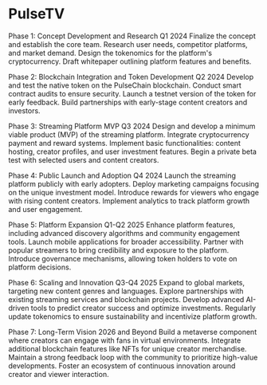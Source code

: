 # PulseTV

Phase 1: Concept Development and Research
Q1 2024
Finalize the concept and establish the core team.
Research user needs, competitor platforms, and market demand.
Design the tokenomics for the platform's cryptocurrency.
Draft whitepaper outlining platform features and benefits.

Phase 2: Blockchain Integration and Token Development
Q2 2024
Develop and test the native token on the PulseChain blockchain.
Conduct smart contract audits to ensure security.
Launch a testnet version of the token for early feedback.
Build partnerships with early-stage content creators and investors.

Phase 3: Streaming Platform MVP
Q3 2024
Design and develop a minimum viable product (MVP) of the streaming platform.
Integrate cryptocurrency payment and reward systems.
Implement basic functionalities: content hosting, creator profiles, and user investment features.
Begin a private beta test with selected users and content creators.

Phase 4: Public Launch and Adoption
Q4 2024
Launch the streaming platform publicly with early adopters.
Deploy marketing campaigns focusing on the unique investment model.
Introduce rewards for viewers who engage with rising content creators.
Implement analytics to track platform growth and user engagement.

Phase 5: Platform Expansion
Q1-Q2 2025
Enhance platform features, including advanced discovery algorithms and community engagement tools.
Launch mobile applications for broader accessibility.
Partner with popular streamers to bring credibility and exposure to the platform.
Introduce governance mechanisms, allowing token holders to vote on platform decisions.

Phase 6: Scaling and Innovation
Q3-Q4 2025
Expand to global markets, targeting new content genres and languages.
Explore partnerships with existing streaming services and blockchain projects.
Develop advanced AI-driven tools to predict creator success and optimize investments.
Regularly update tokenomics to ensure sustainability and incentivize platform growth.

Phase 7: Long-Term Vision
2026 and Beyond
Build a metaverse component where creators can engage with fans in virtual environments.
Integrate additional blockchain features like NFTs for unique creator merchandise.
Maintain a strong feedback loop with the community to prioritize high-value developments.
Foster an ecosystem of continuous innovation around creator and viewer interaction.
